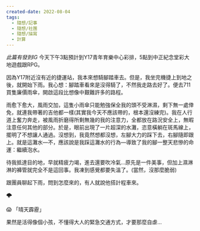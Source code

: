 ```yaml
---
created-date: 2022-08-04
tags:
  - 隨想/記事
  - 隨想/社團
  - 隨想/描寫
  - 計算
---
```

*此篇有發到IG*
今天下午3點預計到Y17青年育樂中心彩排，5點到中正紀念堂彩大地遊戲跟RPG。

因為Y17附近沒有近的捷運站，我本來想騎腳踏車去。但是，我坐完機捷上到地之後，就開始下雨。我心想：腳踏車看來是沒得騎了，不然我走路去好了。便去711買隻廉價雨傘，開啟這段比想像中艱難許多的路程。

雨愈下愈大，風雨交加，這隻小雨傘只能勉強保全我的頭不受淋濕，剩下無一處倖免，就連我帶著的吉他都一樣(其實我今天不應該帶的，根本還沒練完)。我在人行道上奮力奔走，被風雨折磨得所剩無幾的我的注意力，全都放在路況安全上，無暇注意任何其他的部分。於是，眼前出現了一片超深的水灘，恣意橫躺在斑馬線上，擺明了不想讓人通過。沒想到，我竟然想都沒想，左腳大力的踩下去，右腳隨即跟上。就是這灘水—不，應該說是我踩這灘水的行為—導致了我的腳一整天悲慘的命運：繼續泡水。

待我抵達目的地，早就精疲力竭，進去還要吹冷氣…原先是一件美事，但加上濕淋淋的褲管就完全不是這回事。我凍到感覺都要失溫了。(當然，沒那麼脆弱)

跟團員聊起下雨，問到怎麼來的，有人就說他搭計程車來。

🌩️

😱 「晴天霹靂」

果然是活得像個小孩，不懂得大人的緊急交通方式，才要那麼自虐…